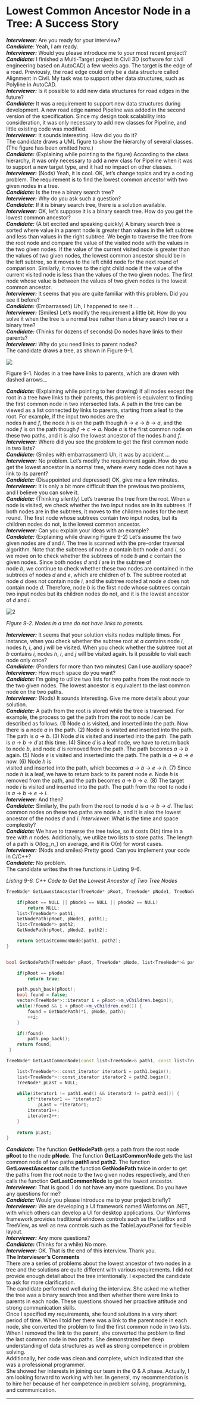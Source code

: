# Lowest Common Ancestor Node in a Tree: A Success Story

**_Interviewer:_** Are you ready for your interview?  
_**Candidate**:_ Yeah, I am ready.  
**_Interviewer:_** Would you please introduce me to your most recent project?  
**_Candidate:_** I finished a Multi-Target project in Civil 3D (software for civil engineering based on AutoCAD) a few weeks ago. The target is the edge of a road. Previously, the road edge could only be a data structure called Alignment in Civil. My task was to support other data structures, such as Polyline in AutoCAD.  
_**Interviewer:**_ Is it possible to add new data structures for road edges in the future?  
**_Candidate:_** It was a requirement to support new data structures during development. A new road edge named Pipeline was added in the second version of the specification. Since my design took scalability into consideration, it was only necessary to add new classes for Pipeline, and little existing code was modified.  
**_Interviewer:_** It sounds interesting. How did you do it?  
The candidate draws a UML figure to show the hierarchy of several classes. (The figure has been omitted here.)  
_**Candidate:**_ (Explaining while pointing to the figure) According to the class hierarchy, it was only necessary to add a new class for Pipeline when it was to support a new target type, and it had no impact on other classes.  
**_Interviewer:_** (Nods) Yeah, it is cool. OK, let’s change topics and try a coding problem. The requirement is to find the lowest common ancestor with two given nodes in a tree.  
**_Candidate:_** Is the tree a binary search tree?  
**_Interviewer:_** Why do you ask such a question?  
_**Candidate**:_ If it is binary search tree, there is a solution available.  
**_Interviewer:_** OK, let’s suppose it is a binary search tree. How do you get the lowest common ancestor?  
_**Candidate:**_ (A bit excited and speaking quickly) A binary search tree is sorted where value in a parent node is greater than values in the left subtree and less than values in the right subtree. We begin to traverse the tree from the root node and compare the value of the visited node with the values in the two given nodes. If the value of the current visited node is greater than the values of two given nodes, the lowest common ancestor should be in the left subtree, so it moves to the left child node for the next round of comparison. Similarly, it moves to the right child node if the value of the current visited node is less than the values of the two given nodes. The first node whose value is between the values of two given nodes is the lowest common ancestor.  
**_Interviewer:_** It seems that you are quite familiar with this problem. Did you see it before?  
**_Candidate:_** (Embarrassed) Uh, I happened to see it …  
**_Interviewer:_** (Smiles) Let’s modify the requirement a little bit. How do you solve it when the tree is a normal tree rather than a binary search tree or a binary tree?  
**_Candidate:_** (Thinks for dozens of seconds) Do nodes have links to their parents?  
**_Interviewer:_** Why do you need links to parent nodes?  
The candidate draws a tree, as shown in Figure 9-1.

![](https://cdn.rawgit.com/sayef/tech/master/uploads/2015/10/1.png)

Figure 9-1. Nodes in a tree have links to parents, which are drawn with dashed arrows._

**_Candidate:_** (Explaining while pointing to her drawing) If all nodes except the root in a tree have links to their parents, this problem is equivalent to finding the first common node in two intersected lists. A path in the tree can be viewed as a list connected by links to parents, starting from a leaf to the root. For example, if the input two nodes are the  
nodes _h_ and _f_, the node _h_ is on the path though _h_ → _e_ → _b_ → _a_, and the node _f_ is on the path though _f_ → _c_ → _a_. Node _a_ is the first common node on these two paths, and it is also the lowest ancestor of the nodes _h_ and _f_.  
**_Interviewer:_** Where did you see the problem to get the first common node in two lists?  
**_Candidate:_** (Smiles with embarrassment) Uh, it was by accident …  
**_Interviewer:_** No problem. Let’s modify the requirement again. How do you get the lowest ancestor in a normal tree, where every node does not have a link to its parent?  
_**Candidate:**_ (Disappointed and depressed) OK, give me a few minutes.  
_**Interviewer:**_ It is only a bit more difficult than the previous two problems, and I believe you can solve it.  
**_Candidate:_** (Thinking silently) Let’s traverse the tree from the root. When a node is visited, we check whether the two input nodes are in its subtrees. If both nodes are in the subtrees, it moves to the children nodes for the next round. The first node whose subtrees contain two input nodes, but its children nodes do not, is the lowest common ancestor.  
**_Interviewer:_** Can you explain your ideas with an example?  
**_Candidate:_** (Explaining while drawing Figure 9-2) Let’s assume the two given nodes are _d_ and _i_. The tree is scanned with the pre-order traversal algorithm. Note that the subtrees of node _a_ contain both node _d_ and _i_, so we move on to check whether the subtrees of node _b_ and _c_ contain the given nodes. Since both nodes _d_ and _i_ are in the subtree of  
node _b_, we continue to check whether these two nodes are contained in the subtrees of nodes _d_ and _e_, which are children of _b_. The subtree rooted at node _d_ does not contain node _i_, and the subtree rooted at node _e_ does not contain node _d_. Therefore, node _b_ is the first node whose subtrees contain two input nodes but its children nodes do not, and it is the lowest ancestor of _d_ and _i_.

![2](https://cdn.rawgit.com/sayef/tech/master/uploads/2015/10/2.jpg)

_Figure 9-2. Nodes in a tree do not have links to parents._

**_Interviewer:_** It seems that your solution visits nodes multiple times. For instance, when you check whether the subtree root at _a_ contains node _i_, nodes _h_, _i_, and _j_ will be visited. When you check whether the subtree root at _b_ contains _i_, nodes _h_, _i_, and _j_ will be visited again. Is it possible to visit each node only once?  
_**Candidate:**_ (Ponders for more than two minutes) Can I use auxiliary space?  
_**Interviewer:**_ How much space do you want?  
**_Candidate:_** I’m going to utilize two lists for two paths from the root node to the two given nodes. The lowest ancestor is equivalent to the last common node on the two paths.  
**_Interviewer:_** (Nods) It sounds interesting. Give me more details about your solution.  
**_Candidate:_** A path from the root is stored while the tree is traversed. For example, the process to get the path from the root to node _i_ can be described as follows. (1) Node _a_ is visited, and inserted into the path. Now there is a node _a_ in the path. (2) Node _b_ is visited and inserted into the path. The path is _a_ → _b_. (3) Node _d_ is visited and inserted into the path. The path is _a_ → _b_ → _d_ at this time. (4) Since _d_ is a leaf node, we have to return back to node _b_, and node _d_ is removed from the path. The path becomes _a_ → _b_ again. (5) Node _e_ is visited and inserted into the path. The path is _a_ → _b_ → _e_ now. (6) Node _h_ is  
visited and inserted into the path, which becomes _a_ → _b_ → _e_ → _h_. (7) Since node _h_ is a leaf, we have to return back to its parent node _e_. Node _h_ is removed from the path, and the path becomes _a_ → _b_ → _e_. (8) The target node _i_ is visited and inserted into the path. The path from the root to node _i_ is _a_ → _b_ → _e_ → _i_.  
**_Interviewer:_** And then?  
**_Candidate:_** Similarly, the path from the root to node _d_ is _a_ → _b_ → _d_. The last common nodes on these two paths are node _b_, and it is also the lowest ancestor of the nodes _d_ and _i_. _Interviewer:_ What is the time and space complexity?  
**_Candidate:_** We have to traverse the tree twice, so it costs O(_n_) time in a tree with _n_ nodes. Additionally, we utilize two lists to store paths. The length of a path is O(log_n_) on average, and it is O(_n_) for worst cases.  
_**Interviewer:**_ (Nods and smiles) Pretty good. Can you implement your code in C/C++?  
**_Candidate:_** No problem.  
The candidate writes the three functions in Listing 9-6.

_Listing 9-6. C++ Code to Get the Lowest Ancestor of Two Tree Nodes_

```c++
TreeNode* GetLowestAncestor(TreeNode* pRoot, TreeNode* pNode1, TreeNode* pNode2) {

	if(pRoot == NULL || pNode1 == NULL || pNode2 == NULL)
        return NULL;
 	list<TreeNode*> path1;
 	GetNodePath(pRoot, pNode1, path1);
 	list<TreeNode*> path2;
 	GetNodePath(pRoot, pNode2, path2);

 	return GetLastCommonNode(path1, path2);
}


bool GetNodePath(TreeNode* pRoot, TreeNode* pNode, list<TreeNode*>& path) {

	if(pRoot == pNode)
 		return true;

	path.push_back(pRoot);
 	bool found = false;
	vector<TreeNode*>::iterator i = pRoot->m_vChildren.begin();
	while(!found && i < pRoot->m_vChildren.end()) {
		found = GetNodePath(*i, pNode, path);
 		++i;
	}

 	if(!found)
 		path.pop_back();
 	return found;
 }

TreeNode* GetLastCommonNode(const list<TreeNode>& path1, const list<TreeNode>& path2) {

	list<TreeNode*>::const_iterator iterator1 = path1.begin();
 	list<TreeNode*>::const_iterator iterator2 = path2.begin();
 	TreeNode* pLast = NULL;
	
    while(iterator1 != path1.end() && iterator2 != path2.end()) {
		if(*iterator1 == *iterator2)
          	pLast = *iterator1;
 		iterator1++;
 		iterator2++;
	}
    
 	return pLast;
}

```



**_Candidate:_** The function **GetNodePath** gets a path from the root node **pRoot** to the node **pNode**. The function **GetLastCommonNode** gets the last common node of two paths **path1** and **path2**. The function **GetLowestAncestor** calls the function **GetNodePath** twice in order to get the paths from the root node to the two given nodes respectively, and then calls the function **GetLastCommonNode** to get the lowest ancestor.  
**_Interviewer:_** That is good. I do not have any more questions. Do you have any questions for me?  
**_Candidate:_** Would you please introduce me to your project briefly?  
**_Interviewer:_** We are developing a UI framework named Winforms on .NET, with which others can develop a UI for desktop applications. Our Winforms framework provides traditional windows controls such as the ListBox and TreeView, as well as new controls such as the TableLayoutPanel for flexible layout.  
_**Interviewer:**_ Any more questions?  
**_Candidate:_** (Thinks for a while) No more.  
**_Interviewer:_** OK. That is the end of this interview. Thank you.  
**The Interviewer’s Comments**  
There are a series of problems about the lowest ancestor of two nodes in a tree and the solutions are quite different with various requirements. I did not provide enough detail about the tree intentionally. I expected the candidate to ask for more clarification.  
The candidate performed well during the interview. She asked me whether the tree was a binary search tree and then whether there were links to parents in each node. These questions showed her proactive attitude and strong communication skills.  
Once I specified my requirements, she found solutions in a very short period of time. When I told her there was a link to the parent node in each node, she converted the problem to find the first common node in two lists. When I removed the link to the parent, she converted the problem to find the last common node in two paths. She demonstrated her deep understanding of data structures as well as strong competence in problem solving.  
Additionally, her code was clean and complete, which indicated that she was a professional programmer.  
She showed her interests in joining our team in the Q & A phase. Actually, I am looking forward to working with her. In general, my recommendation is to hire her because of her competence in problem solving, programming, and communication.

------